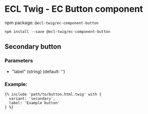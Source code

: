 # ECL Twig - EC Button component

npm package: `@ecl-twig/ec-component-button`

```shell
npm install --save @ecl-twig/ec-component-button
```

## Secondary button

### Parameters

- "label" (string) (default: '')

### Example:

```twig
{% include 'path/to/button.html.twig' with {
  variant: 'secondary',
  label: 'Example button'
} %}
```
